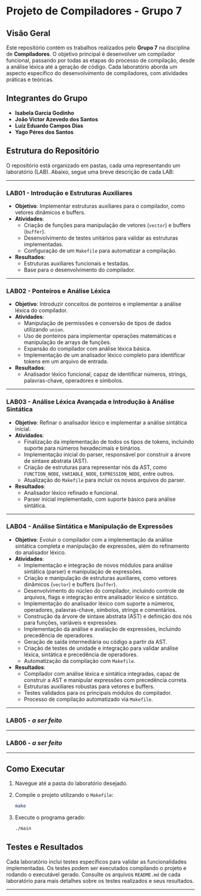 # Projeto de Compiladores - Grupo 7

## Visão Geral

Este repositório contém os trabalhos realizados pelo **Grupo 7** na disciplina de **Compiladores**. O objetivo principal é desenvolver um compilador funcional, passando por todas as etapas do processo de compilação, desde a análise léxica até a geração de código. Cada laboratório aborda um aspecto específico do desenvolvimento de compiladores, com atividades práticas e teóricas.

## Integrantes do Grupo

- **Isabela Garcia Godinho**
- **João Victor Azevedo dos Santos**
- **Luiz Eduardo Campos Dias**
- **Yago Péres dos Santos**

## Estrutura do Repositório

O repositório está organizado em pastas, cada uma representando um laboratório (LAB). Abaixo, segue uma breve descrição de cada LAB:

---

### **LAB01 - Introdução e Estruturas Auxiliares**

- **Objetivo**: Implementar estruturas auxiliares para o compilador, como vetores dinâmicos e buffers.
- **Atividades**:
  - Criação de funções para manipulação de vetores (`vector`) e buffers (`buffer`).
  - Desenvolvimento de testes unitários para validar as estruturas implementadas.
  - Configuração de um `Makefile` para automatizar a compilação.
- **Resultados**:
  - Estruturas auxiliares funcionais e testadas.
  - Base para o desenvolvimento do compilador.

---

### **LAB02 - Ponteiros e Análise Léxica**

- **Objetivo**: Introduzir conceitos de ponteiros e implementar a análise léxica do compilador.
- **Atividades**:
  - Manipulação de permissões e conversão de tipos de dados utilizando `union`.
  - Uso de ponteiros para implementar operações matemáticas e manipulação de arrays de funções.
  - Expansão do compilador com análise léxica básica.
  - Implementação de um analisador léxico completo para identificar tokens em um arquivo de entrada.
- **Resultados**:
  - Analisador léxico funcional, capaz de identificar números, strings, palavras-chave, operadores e símbolos.

---

### **LAB03 - Análise Léxica Avançada e Introdução à Análise Sintática**

- **Objetivo**: Refinar o analisador léxico e implementar a análise sintática inicial.
- **Atividades**:
  - Finalização da implementação de todos os tipos de tokens, incluindo suporte para números hexadecimais e binários.
  - Implementação inicial do parser, responsável por construir a árvore de sintaxe abstrata (AST).
  - Criação de estruturas para representar nós da AST, como `FUNCTION_NODE`, `VARIABLE_NODE`, `EXPRESSION_NODE`, entre outros.
  - Atualização do `Makefile` para incluir os novos arquivos do parser.
- **Resultados**:
  - Analisador léxico refinado e funcional.
  - Parser inicial implementado, com suporte básico para análise sintática.

---

### **LAB04 - Análise Sintática e Manipulação de Expressões**

- **Objetivo**: Evoluir o compilador com a implementação da análise sintática completa e manipulação de expressões, além do refinamento do analisador léxico.
- **Atividades**:
  - Implementação e integração de novos módulos para análise sintática (parser) e manipulação de expressões.
  - Criação e manipulação de estruturas auxiliares, como vetores dinâmicos (`vector`) e buffers (`buffer`).
  - Desenvolvimento do núcleo do compilador, incluindo controle de arquivos, flags e integração entre analisador léxico e sintático.
  - Implementação do analisador léxico com suporte a números, operadores, palavras-chave, símbolos, strings e comentários.
  - Construção da árvore de sintaxe abstrata (AST) e definição dos nós para funções, variáveis e expressões.
  - Implementação da análise e avaliação de expressões, incluindo precedência de operadores.
  - Geração de saída intermediária ou código a partir da AST.
  - Criação de testes de unidade e integração para validar análise léxica, sintática e precedência de operadores.
  - Automatização da compilação com `Makefile`.
- **Resultados**:
  - Compilador com análise léxica e sintática integradas, capaz de construir a AST e manipular expressões com precedência correta.
  - Estruturas auxiliares robustas para vetores e buffers.
  - Testes validados para os principais módulos do compilador.
  - Processo de compilação automatizado via `Makefile`.

---

### **LAB05 - _a ser feito_**

---

### **LAB06 - _a ser feito_**

---

## Como Executar

1. Navegue até a pasta do laboratório desejado.
2. Compile o projeto utilizando o `Makefile`:

   ```bash
   make
   ```

3. Execute o programa gerado:

   ```bash
   ./main
   ```

## Testes e Resultados

Cada laboratório inclui testes específicos para validar as funcionalidades implementadas. Os testes podem ser executados compilando o projeto e rodando o executável gerado. Consulte os arquivos `README.md` de cada laboratório para mais detalhes sobre os testes realizados e seus resultados.

---
